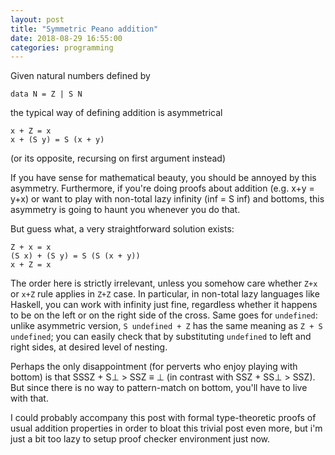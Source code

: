 ```yaml
---
layout: post
title: "Symmetric Peano addition"
date: 2018-08-29 16:55:00
categories: programming
---
```


Given natural numbers defined by

```
data N = Z | S N
```

the typical way of defining addition is asymmetrical

```
x + Z = x
x + (S y) = S (x + y)
```

(or its opposite, recursing on first argument instead)

If you have sense for mathematical beauty, you should be annoyed by this
asymmetry. Furthermore, if you're doing proofs about addition (e.g. x+y = y+x)
or want to play with non-total lazy infinity (inf = S inf) and bottoms, this
asymmetry is going to haunt you whenever you do that.

<cut/>

But guess what, a very straightforward solution exists:

```
Z + x = x
(S x) + (S y) = S (S (x + y))
x + Z = x
```

The order here is strictly irrelevant, unless you somehow care whether `Z+x` or
`x+Z` rule applies in `Z+Z` case. In particular, in non-total lazy languages
like Haskell, you can work with infinity just fine, regardless whether it
happens to be on the left or on the right side of the cross. Same goes for
`undefined`: unlike asymmetric version, `S undefined + Z` has the same meaning
as `Z + S undefined`; you can easily check that by substituting `undefined` to
left and right sides, at desired level of nesting.

Perhaps the only disappointment (for perverts who enjoy playing with bottom) is
that SSSZ + S⊥ > SSZ ≡ ⊥ (in contrast with SSZ + SS⊥ > SSZ). But since there is no
way to pattern-match on bottom, you'll have to live with that.

I could probably accompany this post with formal type-theoretic proofs of usual
addition properties in order to bloat this trivial post even more, but i'm just
a bit too lazy to setup proof checker environment just now.
